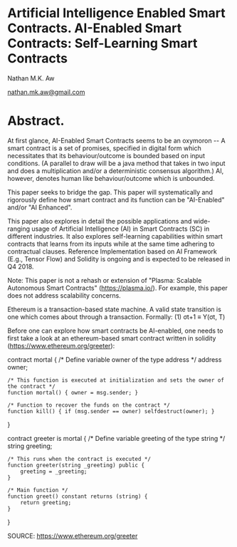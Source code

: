 # Artificial Intelligence Enabled Smart Contracts. AI-Enabled Smart Contracts: Self-Learning Smart Contracts 
Nathan M.K. Aw 

nathan.mk.aw@gmail.com

# Abstract.
At first glance, AI-Enabled Smart Contracts seems to be an oxymoron -- A smart contract is a set of promises, specified in digital form which necessitates that its behaviour/outcome is bounded based on input conditions. (A parallel to draw will be a java method that takes in two input and does a multiplication and/or a deterministic consensus algorithm.) AI, however, denotes human like behaviour/outcome which is unbounded. 

This paper seeks to bridge the gap. This paper will systematically and rigorously define how smart contract and its function can be "AI-Enabled" and/or "AI Enhanced".  

This paper also explores in detail the possible applications and wide-ranging usage of Artificial Intelligence (AI) in Smart Contracts (SC) in different industries. It also explores self-learning capabilities within smart contracts that learns from its inputs while at the same time adhering to contractual clauses. Reference Implementation based on AI Framework (E.g., Tensor Flow) and Solidity is ongoing and is expected to be released in Q4 2018. 

Note: This paper is not a rehash or extension of "Plasma: Scalable Autonomous Smart Contracts" (https://plasma.io/). For example, this paper does not address scalability concerns. 

Ethereum is a transaction-based state machine. A valid state transition is one which comes about through a transaction. Formally:
(1) σt+1 ≡ Υ(σt, T)

Before one can explore how smart contracts be AI-enabled, one needs to first take a look at an ethereum-based smart contract written in solidity (https://www.ethereum.org/greeter):

contract mortal {
    /* Define variable owner of the type address */
    address owner;

    /* This function is executed at initialization and sets the owner of the contract */
    function mortal() { owner = msg.sender; }

    /* Function to recover the funds on the contract */
    function kill() { if (msg.sender == owner) selfdestruct(owner); }
}

contract greeter is mortal {
    /* Define variable greeting of the type string */
    string greeting;
    
    /* This runs when the contract is executed */
    function greeter(string _greeting) public {
        greeting = _greeting;
    }

    /* Main function */
    function greet() constant returns (string) {
        return greeting;
    }
}


SOURCE: https://www.ethereum.org/greeter
